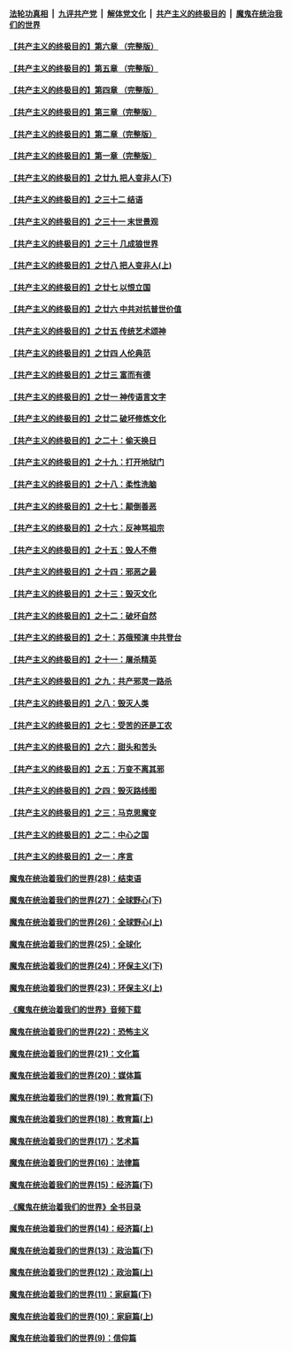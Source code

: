 

####  [法轮功真相](../../../../basic/blob/master/README.md?t=04070901) &nbsp;|&nbsp; [九评共产党](../../../../9ping.md/blob/master/README.md?t=04070901) &nbsp;|&nbsp; [解体党文化](../../../../jtdwh.md/blob/master/README.md?t=04070901)  &nbsp;|&nbsp; [共产主义的终极目的](../../../../gczydzjmd.md/blob/master/README.md?t=04070901) &nbsp;|&nbsp; [魔鬼在统治我们的世界](../../../../mgztzwmdsj.md/blob/master/README.md?t=04070901) 

#### [【共产主义的终极目的】第六章 （完整版）](../pages/nsc422/n11428913.md?t=04070901) 

#### [【共产主义的终极目的】第五章 （完整版）](../pages/nsc422/n11428912.md?t=04070901) 

#### [【共产主义的终极目的】第四章 （完整版）](../pages/nsc422/n11428907.md?t=04070901) 

#### [【共产主义的终极目的】第三章（完整版）](../pages/nsc422/n11428848.md?t=04070901) 

#### [【共产主义的终极目的】第二章（完整版）](../pages/nsc422/n11428831.md?t=04070901) 

#### [【共产主义的终极目的】第一章（完整版）](../pages/nsc422/n11417651.md?t=04070901) 

#### [【共产主义的终极目的】之廿九 把人变非人(下)](../pages/nsc422/n11344140.md?t=04070901) 

#### [【共产主义的终极目的】之三十二 结语](../pages/nsc422/n11360535.md?t=04070901) 

#### [【共产主义的终极目的】之三十一 末世景观](../pages/nsc422/n11351129.md?t=04070901) 

#### [【共产主义的终极目的】之三十 几成狼世界](../pages/nsc422/n11348280.md?t=04070901) 

#### [【共产主义的终极目的】之廿八 把人变非人(上)](../pages/nsc422/n11340492.md?t=04070901) 

#### [【共产主义的终极目的】之廿七 以恨立国](../pages/nsc422/n11336944.md?t=04070901) 

#### [【共产主义的终极目的】之廿六 中共对抗普世价值](../pages/nsc422/n11324785.md?t=04070901) 

#### [【共产主义的终极目的】之廿五 传统艺术颂神](../pages/nsc422/n11296396.md?t=04070901) 

#### [【共产主义的终极目的】之廿四 人伦典范](../pages/nsc422/n11296397.md?t=04070901) 

#### [【共产主义的终极目的】之廿三 富而有德](../pages/nsc422/n11283598.md?t=04070901) 

#### [【共产主义的终极目的】之廿一 神传语言文字](../pages/nsc422/n11263265.md?t=04070901) 

#### [【共产主义的终极目的】之廿二 破坏修炼文化](../pages/nsc422/n11245728.md?t=04070901) 

#### [【共产主义的终极目的】之二十：偷天换日](../pages/nsc422/n11238846.md?t=04070901) 

#### [【共产主义的终极目的】之十九：打开地狱门](../pages/nsc422/n11206376.md?t=04070901) 

#### [【共产主义的终极目的】之十八：柔性洗脑](../pages/nsc422/n11199994.md?t=04070901) 

#### [【共产主义的终极目的】之十七：颠倒善恶](../pages/nsc422/n11179782.md?t=04070901) 

#### [【共产主义的终极目的】之十六：反神骂祖宗](../pages/nsc422/n11166798.md?t=04070901) 

#### [【共产主义的终极目的】之十五：毁人不倦](../pages/nsc422/n11166792.md?t=04070901) 

#### [【共产主义的终极目的】之十四：邪恶之最](../pages/nsc422/n11150249.md?t=04070901) 

#### [【共产主义的终极目的】之十三：毁灭文化](../pages/nsc422/n11135227.md?t=04070901) 

#### [【共产主义的终极目的】之十二：破坏自然](../pages/nsc422/n11135214.md?t=04070901) 

#### [【共产主义的终极目的】之十：苏俄预演 中共登台](../pages/nsc422/n11118424.md?t=04070901) 

#### [【共产主义的终极目的】之十一：屠杀精英](../pages/nsc422/n11118442.md?t=04070901) 

#### [【共产主义的终极目的】之九：共产邪灵一路杀](../pages/nsc422/n11114139.md?t=04070901) 

#### [【共产主义的终极目的】之八：毁灭人类](../pages/nsc422/n11108503.md?t=04070901) 

#### [【共产主义的终极目的】之七：受苦的还是工农](../pages/nsc422/n11101809.md?t=04070901) 

#### [【共产主义的终极目的】之六：甜头和苦头](../pages/nsc422/n11096971.md?t=04070901) 

#### [【共产主义的终极目的】之五：万变不离其邪](../pages/nsc422/n11091285.md?t=04070901) 

#### [【共产主义的终极目的】之四：毁灭路线图](../pages/nsc422/n11086284.md?t=04070901) 

#### [【共产主义的终极目的】之三：马克思魔变](../pages/nsc422/n11061941.md?t=04070901) 

#### [【共产主义的终极目的】之二：中心之国](../pages/nsc422/n11047728.md?t=04070901) 

#### [【共产主义的终极目的】之一：序言](../pages/nsc422/n11086077.md?t=04070901) 

#### [魔鬼在统治着我们的世界(28)：结束语](../pages/nsc422/n10936246.md?t=04070901) 

#### [魔鬼在统治着我们的世界(27)：全球野心(下)](../pages/nsc422/n10928319.md?t=04070901) 

#### [魔鬼在统治着我们的世界(26)：全球野心(上)](../pages/nsc422/n10900318.md?t=04070901) 

#### [魔鬼在统治着我们的世界(25)：全球化](../pages/nsc422/n10788205.md?t=04070901) 

#### [魔鬼在统治着我们的世界(24)：环保主义(下)](../pages/nsc422/n10695307.md?t=04070901) 

#### [魔鬼在统治着我们的世界(23)：环保主义(上)](../pages/nsc422/n10688613.md?t=04070901) 

#### [《魔鬼在统治着我们的世界》音频下载](../pages/nsc422/n10635553.md?t=04070901) 

#### [魔鬼在统治着我们的世界(22)：恐怖主义](../pages/nsc422/n10614727.md?t=04070901) 

#### [魔鬼在统治着我们的世界(21)：文化篇](../pages/nsc422/n10597706.md?t=04070901) 

#### [魔鬼在统治着我们的世界(20)：媒体篇](../pages/nsc422/n10586579.md?t=04070901) 

#### [魔鬼在统治着我们的世界(19)：教育篇(下)](../pages/nsc422/n10564808.md?t=04070901) 

#### [魔鬼在统治着我们的世界(18)：教育篇(上)](../pages/nsc422/n10526970.md?t=04070901) 

#### [魔鬼在统治着我们的世界(17)：艺术篇](../pages/nsc422/n10499093.md?t=04070901) 

#### [魔鬼在统治着我们的世界(16)：法律篇](../pages/nsc422/n10485969.md?t=04070901) 

#### [魔鬼在统治着我们的世界(15)：经济篇(下)](../pages/nsc422/n10469975.md?t=04070901) 

#### [《魔鬼在统治着我们的世界》全书目录](../pages/nsc422/n10464261.md?t=04070901) 

#### [魔鬼在统治着我们的世界(14)：经济篇(上)](../pages/nsc422/n10457370.md?t=04070901) 

#### [魔鬼在统治着我们的世界(13)：政治篇(下)](../pages/nsc422/n10448270.md?t=04070901) 

#### [魔鬼在统治着我们的世界(12)：政治篇(上)](../pages/nsc422/n10444576.md?t=04070901) 

#### [魔鬼在统治着我们的世界(11)：家庭篇(下)](../pages/nsc422/n10440961.md?t=04070901) 

#### [魔鬼在统治着我们的世界(10)：家庭篇(上)](../pages/nsc422/n10435448.md?t=04070901) 

#### [魔鬼在统治着我们的世界(9)：信仰篇](../pages/nsc422/n10432159.md?t=04070901) 

